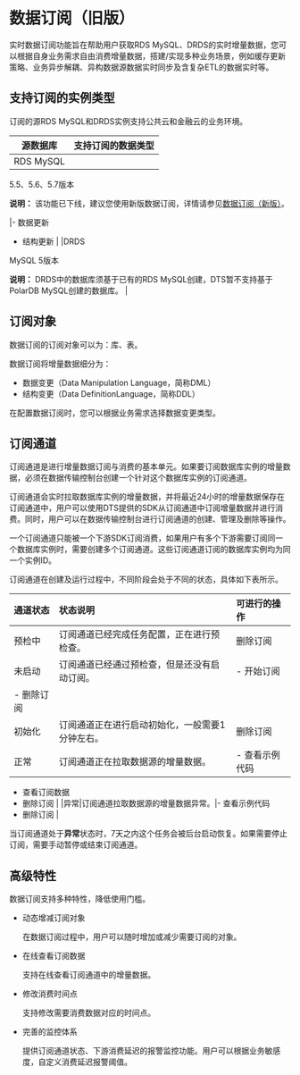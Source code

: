 # 数据订阅（旧版）

实时数据订阅功能旨在帮助用户获取RDS MySQL、DRDS的实时增量数据，您可以根据自身业务需求自由消费增量数据，搭建/实现多种业务场景，例如缓存更新策略、业务异步解耦、异构数据源数据实时同步及含复杂ETL的数据实时等。

## 支持订阅的实例类型

订阅的源RDS MySQL和DRDS实例支持公共云和金融云的业务环境。

|源数据库|支持订阅的数据类型|
|----|---------|
|RDS MySQL

5.5、5.6、5.7版本

**说明：** 该功能已下线，建议您使用新版数据订阅，详情请参见[数据订阅（新版）](/cn.zh-CN/产品简介/功能特性/数据订阅（新版）.md)。

|-   数据更新
-   结构更新 |
|DRDS

MySQL 5版本

**说明：** DRDS中的数据库须基于已有的RDS MySQL创建，DTS暂不支持基于PolarDB MySQL创建的数据库。 |

## 订阅对象

数据订阅的订阅对象可以为：库、表。

数据订阅将增量数据细分为：

-   数据变更（Data Manipulation Language，简称DML）
-   结构变更（Data DefinitionLanguage，简称DDL）

在配置数据订阅时，您可以根据业务需求选择数据变更类型。

## 订阅通道

订阅通道是进行增量数据订阅与消费的基本单元。如果要订阅数据库实例的增量数据，必须在数据传输控制台创建一个针对这个数据库实例的订阅通道。

订阅通道会实时拉取数据库实例的增量数据，并将最近24小时的增量数据保存在订阅通道中，用户可以使用DTS提供的SDK从订阅通道中订阅增量数据并进行消费。同时，用户可以在数据传输控制台进行订阅通道的创建、管理及删除等操作。

一个订阅通道只能被一个下游SDK订阅消费，如果用户有多个下游需要订阅同一个数据库实例时，需要创建多个订阅通道。这些订阅通道订阅的数据库实例均为同一个实例ID。

订阅通道在创建及运行过程中，不同阶段会处于不同的状态，具体如下表所示。

|通道状态|状态说明|可进行的操作|
|:---|:---|:-----|
|预检中|订阅通道已经完成任务配置，正在进行预检查。|删除订阅|
|未启动|订阅通道已经通过预检查，但是还没有启动订阅。|-   开始订阅
-   删除订阅 |
|初始化|订阅通道正在进行启动初始化，一般需要1分钟左右。|删除订阅|
|正常|订阅通道正在拉取数据源的增量数据。|-   查看示例代码
-   查看订阅数据
-   删除订阅 |
|异常|订阅通道拉取数据源的增量数据异常。|-   查看示例代码
-   删除订阅 |

当订阅通道处于**异常**状态时，7天之内这个任务会被后台启动恢复。如果需要停止订阅，需要手动暂停或结束订阅通道。

## 高级特性

数据订阅支持多种特性，降低使用门槛。

-   动态增减订阅对象

    在数据订阅过程中，用户可以随时增加或减少需要订阅的对象。

-   在线查看订阅数据

    支持在线查看订阅通道中的增量数据。

-   修改消费时间点

    支持修改需要消费数据对应的时间点。

-   完善的监控体系

    提供订阅通道状态、下游消费延迟的报警监控功能。用户可以根据业务敏感度，自定义消费延迟报警阈值。


